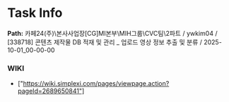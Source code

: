 # Task Info

**Path:** 카페24(주)\본사사업장\[CG]MI본부\MIH그룹\CVC팀\2파트 / ywkim04 / [338718] 콘텐츠 제작물 DB 적재 및 관리 _ 업로드 영상 정보 추출 및 분류 / 2025-10-01_00-00-00

### WIKI
- ["https://wiki.simplexi.com/pages/viewpage.action?pageId=2689650841"]

